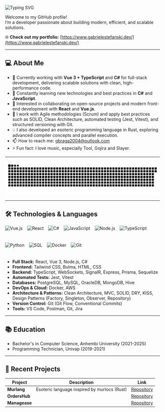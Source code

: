 
<p align="left">
  <img src="https://readme-typing-svg.demolab.com?font=Fira+Code&size=22&pause=1000&color=F7F7F7&background=000000&vCenter=true&width=440&height=60&lines=Hi%2C+I%27m+Gabriel+Braga+Estefanski;Fullstack+Dev+%7C+Vue+%7C+C%23+%7C+Node" alt="Typing SVG" />
</p>

Welcome to my GitHub profile!  
I’m a developer passionate about building modern, efficient, and scalable solutions.


🌐 **Check out my portfolio:** [https://www.gabrielestefanski.dev/](https://www.gabrielestefanski.dev/)

---

## 💻 About Me

- 🔭 Currently working with **Vue 3 + TypeScript** and **C#** for full-stack development, delivering scalable solutions with clean, high-performance code.
- 🌱 Constantly learning new technologies and best practices in **C#** and **JavaScript**.
- 👯 Interested in collaborating on open-source projects and modern front-end development with **React** and **Vue.js**.
- 🚀 I work with Agile methodologies (Scrum) and apply best practices such as SOLID, Clean Architecture, automated testing (Jest, Vitest), and structured versioning with Git.
- 💡 I also developed an esoteric programming language in Rust, exploring advanced compiler concepts and parallel execution.
- 📫 How to reach me: [gbraga2004@outlook.com](mailto:gbraga2004@outlook.com)
- ⚡ Fun fact: I love music, especially Tool, Gojira and Slayer.

---


![snake gif](https://github.com/GabrielEstefanski/GabrielEstefanski/blob/output/github-snake.svg)


---


## 🛠 Technologies & Languages

<div style="display: flex; gap: 15px; flex-wrap: wrap;">
  <img alt="Vue.js" height="40" src="https://cdn.jsdelivr.net/gh/devicons/devicon/icons/vuejs/vuejs-original.svg" />
  <img alt="React" height="40" src="https://cdn.jsdelivr.net/gh/devicons/devicon/icons/react/react-original.svg" />
  <img alt="C#" height="40" src="https://cdn.jsdelivr.net/gh/devicons/devicon/icons/csharp/csharp-original.svg" />
  <img alt="JavaScript" height="40" src="https://cdn.jsdelivr.net/gh/devicons/devicon/icons/javascript/javascript-original.svg" />
  <img alt="Node.js" height="40" src="https://cdn.jsdelivr.net/gh/devicons/devicon/icons/nodejs/nodejs-original.svg" />
  <img alt="TypeScript" height="40" src="https://cdn.jsdelivr.net/gh/devicons/devicon/icons/typescript/typescript-original.svg" />
  <img alt="Python" height="40" src="https://cdn.jsdelivr.net/gh/devicons/devicon/icons/python/python-original.svg" />
  <img alt="SQL" height="40" src="https://cdn.jsdelivr.net/gh/devicons/devicon/icons/postgresql/postgresql-original.svg" />
  <img alt="Docker" height="40" src="https://cdn.jsdelivr.net/gh/devicons/devicon/icons/docker/docker-original.svg" />
  <img alt="Git" height="40" src="https://cdn.jsdelivr.net/gh/devicons/devicon/icons/git/git-original.svg" />
</div>


- **Full Stack:** React, Vue 3, Node.js, C# 
- **Frontend:** Tailwind CSS, Bulma, HTML, CSS 
- **Backend:** TypeScript, WebSockets, SignalR, Express, Prisma, Sequelize 
- **Automated Tests:** Jest, Vitest 
- **Databases:** PostgreSQL, MySQL, OracleDB, MongoDB, Hive 
- **DevOps & Cloud:** Docker, AWS 
- **Architecture & Patterns:** Clean Architecture, MVC, SOLID, DRY, KISS, Design Patterns (Factory, Singleton, Observer, Repository) 
- **Version Control:** Git (Git Flow, Conventional Commits) 
- **Tools:** VS Code, Postman, Git, Jira 


---

## 📚 Education

* Bachelor's in Computer Science, Anhembi University (2021-2025) 
* Programming Technician, Univap (2019-2021) 

---

## 🚀 Recent Projects

| Project               | Description                                         | Link                                             |
|-----------------------|---------------------------------------------------|--------------------------------------------------|
| **Murlang**           | Esoteric language inspired by murlocs (Rust) | [Repository](https://github.com/GabrielEstefanski/murlang) |
| **OrdersHub**         |                                                    | [Repository](https://github.com/GabrielEstefanski/orders-hub) |
| **Managease**         |                                                    | [Repository](https://github.com/GabrielEstefanski/Managease) |
